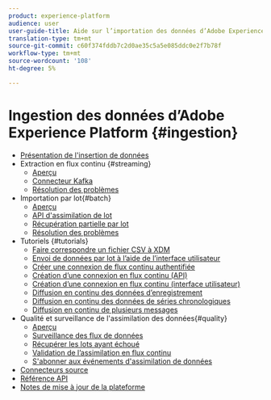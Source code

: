 ```yaml
---
product: experience-platform
audience: user
user-guide-title: Aide sur l’importation des données d’Adobe Experience Platform
translation-type: tm+mt
source-git-commit: c60f374fddb7c2d0ae35c5a5e085ddc0e2f7b78f
workflow-type: tm+mt
source-wordcount: '108'
ht-degree: 5%

---
```



# Ingestion des données d’Adobe Experience Platform {#ingestion}

- [Présentation de l&#39;insertion de données](home.md)
- Extraction en flux continu {#streaming}
   - [Aperçu](streaming-ingestion/overview.md)
   - [Connecteur Kafka](streaming-ingestion/kafka.md)
   - [Résolution des problèmes](streaming-ingestion/troubleshooting.md)
- Importation par lot{#batch}
   - [Aperçu](batch-ingestion/overview.md)
   - [API d&#39;assimilation de lot](batch-ingestion/api-overview.md)
   - [Récupération partielle par lot](batch-ingestion/partial.md)
   - [Résolution des problèmes](batch-ingestion/troubleshooting.md)
- Tutoriels {#tutorials}
   - [Faire correspondre un fichier CSV à XDM](tutorials/map-a-csv-file.md)
   - [Envoi de données par lot à l’aide de l’interface utilisateur](tutorials/ingest-batch-data.md)
   - [Créer une connexion de flux continu authentifiée](tutorials/create-authenticated-streaming-connection.md)
   - [Création d’une connexion en flux continu (API)](tutorials/create-streaming-connection.md)
   - [Création d’une connexion en flux continu (interface utilisateur)](tutorials/create-streaming-connection-ui.md)
   - [Diffusion en continu des données d’enregistrement](tutorials/streaming-record-data.md)
   - [Diffusion en continu des données de séries chronologiques](tutorials/streaming-time-series-data.md)
   - [Diffusion en continu de plusieurs messages](tutorials/streaming-multiple-messages.md)
- Qualité et surveillance de l&#39;assimilation des données{#quality}
   - [Aperçu](quality/overview.md)
   - [Surveillance des flux de données](quality/monitor-data-flows.md)
   - [Récupérer les lots ayant échoué](quality/retrieve-failed-batches.md)
   - [Validation de l’assimilation en flux continu](quality/streaming-validation.md)
   - [S&#39;abonner aux événements d&#39;assimilation de données](quality/subscribe-events.md)
- [Connecteurs source](source-connectors.md)
- [Référence API](https://www.adobe.io/apis/experienceplatform/home/api-reference.html#!acpdr/swagger-specs/ingest-api.yaml)
- [Notes de mise à jour de la plateforme](https://www.adobe.com/go/platform-release-notes-en)